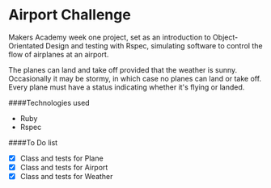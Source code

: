 Airport Challenge
===========

Makers Academy week one project, set as an introduction to Object-Orientated Design and testing with Rspec, simulating software to control the flow of airplanes at an airport.

The planes can land and take off provided that the weather is sunny. Occasionally it may be stormy, in which case no planes can land or take off. Every plane must have a status indicating whether it's flying or landed.

####Technologies used
* Ruby
* Rspec

####To Do list
- [x] Class and tests for Plane
- [x] Class and tests for Airport
- [x] Class and tests for Weather